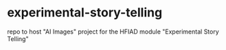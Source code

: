 # experimental-story-telling
repo to host "AI Images" project for the HFIAD module "Experimental Story Telling"
